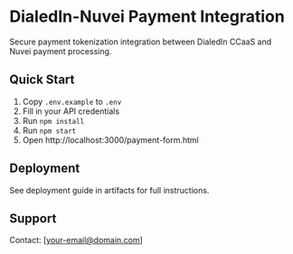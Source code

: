 # DialedIn-Nuvei Payment Integration

Secure payment tokenization integration between DialedIn CCaaS and Nuvei payment processing.

## Quick Start

1. Copy `.env.example` to `.env`
2. Fill in your API credentials
3. Run `npm install`
4. Run `npm start`
5. Open http://localhost:3000/payment-form.html

## Deployment

See deployment guide in artifacts for full instructions.

## Support

Contact: [your-email@domain.com]
